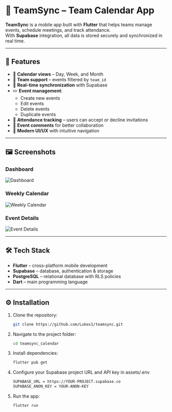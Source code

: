 # 📅 TeamSync – Team Calendar App

**TeamSync** is a mobile app built with **Flutter** that helps teams manage events, schedule meetings, and track attendance.  
With **Supabase** integration, all data is stored securely and synchronized in real time.

---

## 🚀 Features

- 📆 **Calendar views** – Day, Week, and Month  
- 👥 **Team support** – events filtered by `team_id`  
- 🔄 **Real-time synchronization** with Supabase  
- ✏️ **Event management**:
  - Create new events  
  - Edit events  
  - Delete events  
  - Duplicate events  
- 🔔 **Attendance tracking** – users can accept or decline invitations  
- 💬 **Event comments** for better collaboration  
- 🎨 **Modern UI/UX** with intuitive navigation  

---

## 🖼️ Screenshots

### Dashboard
![Dashboard](assets/screenshots/home.png)

### Weekly Calendar
![Weekly Calendar](assets/screenshots/calendar_week.png)

### Event Details
![Event Details](assets/screenshots/event_detail.png)

---

## 🛠️ Tech Stack

- **Flutter** – cross-platform mobile development  
- **Supabase** – database, authentication & storage  
- **PostgreSQL** – relational database with RLS policies  
- **Dart** – main programming language  

---

## ⚙️ Installation

1. Clone the repository:
   ```bash
   git clone https://github.com/Lukex1/teamsync.git
   
2. Navigate to the project folder:
    ```bash
    cd teamsync_calendar

3. Install dependencies:
    ```bash
    flutter pub get

4. Configure your Supabase project URL and API key in assets/.env
    ```bash
    SUPABASE_URL = https://YOUR-PROJECT.supabase.co
    SUPABASE_ANON_KEY = YOUR-ANON-KEY

5. Run the app:
    ```bash
    flutter run
